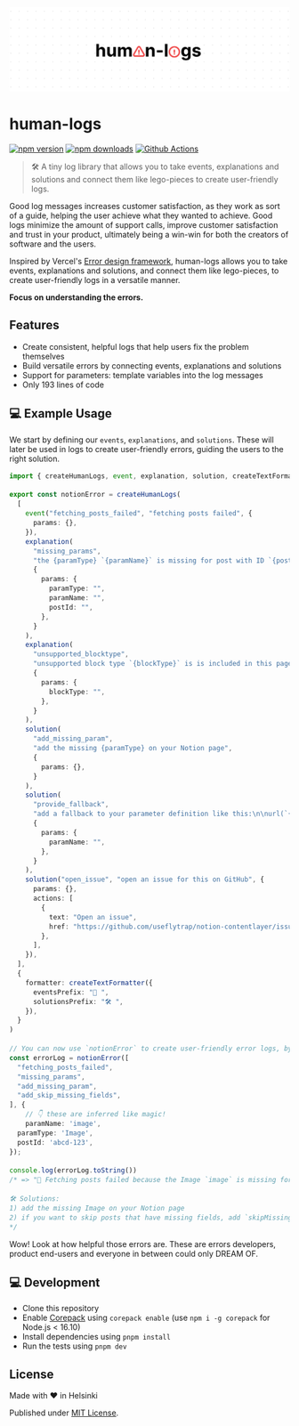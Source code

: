 <p align="center">
	<img src="https://github.com/skoshx/human-logs/raw/main/docs/human-logs-logo.jpg" />
</p>

# human-logs

[![npm version][npm-version-src]][npm-href]
[![npm downloads][npm-downloads-src]][npm-href]
[![Github Actions][github-actions-src]][github-actions-href]

> 🛠 A tiny log library that allows you to take events, explanations and solutions and connect them like lego-pieces to create user-friendly logs.

Good log messages increases customer satisfaction, as they work as sort of a guide, helping the user achieve what they wanted to achieve. Good logs minimize the amount of support calls, improve customer satisfaction and trust in your product, ultimately being a win-win for both the creators of software and the users.

Inspired by Vercel's [Error design framework](https://vercel.com/design/error#error-design-framework), human-logs allows you to take events, explanations and solutions, and connect them like lego-pieces, to create user-friendly logs in a versatile manner.

**Focus on understanding the errors.**

## Features

- Create consistent, helpful logs that help users fix the problem themselves
- Build versatile errors by connecting events, explanations and solutions
- Support for parameters: template variables into the log messages
- Only 193 lines of code

## 💻 Example Usage

We start by defining our `events`, `explanations`, and `solutions`. These will later be used in logs to create user-friendly errors, guiding the users to the right solution.

```typescript
import { createHumanLogs, event, explanation, solution, createTextFormatter } from "human-logs"

export const notionError = createHumanLogs(
  [
    event("fetching_posts_failed", "fetching posts failed", {
      params: {},
    }),
    explanation(
      "missing_params",
      "the {paramType} `{paramName}` is missing for post with ID `{postId}`, and no fallback was provided",
      {
        params: {
          paramType: "",
          paramName: "",
          postId: "",
        },
      }
    ),
    explanation(
      "unsupported_blocktype",
      "unsupported block type `{blockType}` is is included in this page",
      {
        params: {
          blockType: "",
        },
      }
    ),
    solution(
      "add_missing_param",
      "add the missing {paramType} on your Notion page",
      {
        params: {},
      }
    ),
    solution(
      "provide_fallback",
      "add a fallback to your parameter definition like this:\n\nurl(`{paramName}`, { fallback: `https://useflytrap.com` })",
      {
        params: {
          paramName: "",
        },
      }
    ),
    solution("open_issue", "open an issue for this on GitHub", {
      params: {},
      actions: [
        {
          text: "Open an issue",
          href: "https://github.com/useflytrap/notion-contentlayer/issues/new",
        },
      ],
    }),
  ],
  {
    formatter: createTextFormatter({
      eventsPrefix: "🚧 ",
      solutionsPrefix: "🛠️ ",
    }),
  }
)

// You can now use `notionError` to create user-friendly error logs, by connecting events, explanations and solutions like lego-blocks.
const errorLog = notionError([
  "fetching_posts_failed",
  "missing_params",
  "add_missing_param",
  "add_skip_missing_fields",
], {
	// 👇 these are inferred like magic!
	paramName: 'image',
  paramType: 'Image',
  postId: 'abcd-123',
});

console.log(errorLog.toString())
/* => "🚧 Fetching posts failed because the Image `image` is missing for post with ID `abcd-123`, and no fallback was provided.

🛠️ Solutions:
1) add the missing Image on your Notion page
2) if you want to skip posts that have missing fields, add `skipMissingFields`: true to your `fetchPosts` call like this: `notionSource.fetchPosts({ skipMissingFields: true })`"
*/
```

Wow! Look at how helpful those errors are. These are errors developers, product end-users and everyone in between could only DREAM OF.

## 💻 Development

- Clone this repository
- Enable [Corepack](https://github.com/nodejs/corepack) using `corepack enable` (use `npm i -g corepack` for Node.js < 16.10)
- Install dependencies using `pnpm install`
- Run the tests using `pnpm dev`

## License

Made with ❤️ in Helsinki

Published under [MIT License](./LICENSE).

<!-- Links -->

[npm-href]: https://npmjs.com/package/human-logs
[github-actions-href]: https://github.com/skoshx/human-logs/actions/workflows/ci.yml

<!-- Badges -->

[npm-version-src]: https://badgen.net/npm/v/human-logs?color=black
[npm-downloads-src]: https://badgen.net/npm/dw/human-logs?color=black
[prettier-src]: https://badgen.net/badge/style/prettier/black?icon=github
[github-actions-src]: https://github.com/skoshx/human-logs/actions/workflows/ci.yml/badge.svg
